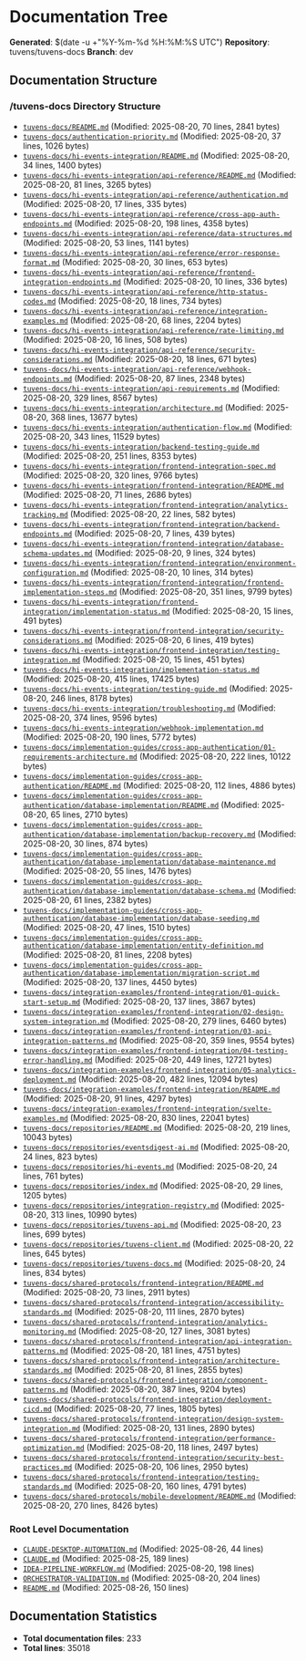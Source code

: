 # Documentation Tree
**Generated**: $(date -u +"%Y-%m-%d %H:%M:%S UTC")
**Repository**: tuvens/tuvens-docs
**Branch**: dev

## Documentation Structure

### /tuvens-docs Directory Structure
- [`tuvens-docs/README.md`](./tuvens-docs/README.md) (Modified: 2025-08-20, 70 lines, 2841 bytes)
- [`tuvens-docs/authentication-priority.md`](./tuvens-docs/authentication-priority.md) (Modified: 2025-08-20, 37 lines, 1026 bytes)
- [`tuvens-docs/hi-events-integration/README.md`](./tuvens-docs/hi-events-integration/README.md) (Modified: 2025-08-20, 34 lines, 1400 bytes)
- [`tuvens-docs/hi-events-integration/api-reference/README.md`](./tuvens-docs/hi-events-integration/api-reference/README.md) (Modified: 2025-08-20, 81 lines, 3265 bytes)
- [`tuvens-docs/hi-events-integration/api-reference/authentication.md`](./tuvens-docs/hi-events-integration/api-reference/authentication.md) (Modified: 2025-08-20, 17 lines, 335 bytes)
- [`tuvens-docs/hi-events-integration/api-reference/cross-app-auth-endpoints.md`](./tuvens-docs/hi-events-integration/api-reference/cross-app-auth-endpoints.md) (Modified: 2025-08-20, 198 lines, 4358 bytes)
- [`tuvens-docs/hi-events-integration/api-reference/data-structures.md`](./tuvens-docs/hi-events-integration/api-reference/data-structures.md) (Modified: 2025-08-20, 53 lines, 1141 bytes)
- [`tuvens-docs/hi-events-integration/api-reference/error-response-format.md`](./tuvens-docs/hi-events-integration/api-reference/error-response-format.md) (Modified: 2025-08-20, 30 lines, 653 bytes)
- [`tuvens-docs/hi-events-integration/api-reference/frontend-integration-endpoints.md`](./tuvens-docs/hi-events-integration/api-reference/frontend-integration-endpoints.md) (Modified: 2025-08-20, 10 lines, 336 bytes)
- [`tuvens-docs/hi-events-integration/api-reference/http-status-codes.md`](./tuvens-docs/hi-events-integration/api-reference/http-status-codes.md) (Modified: 2025-08-20, 18 lines, 734 bytes)
- [`tuvens-docs/hi-events-integration/api-reference/integration-examples.md`](./tuvens-docs/hi-events-integration/api-reference/integration-examples.md) (Modified: 2025-08-20, 68 lines, 2204 bytes)
- [`tuvens-docs/hi-events-integration/api-reference/rate-limiting.md`](./tuvens-docs/hi-events-integration/api-reference/rate-limiting.md) (Modified: 2025-08-20, 16 lines, 508 bytes)
- [`tuvens-docs/hi-events-integration/api-reference/security-considerations.md`](./tuvens-docs/hi-events-integration/api-reference/security-considerations.md) (Modified: 2025-08-20, 18 lines, 671 bytes)
- [`tuvens-docs/hi-events-integration/api-reference/webhook-endpoints.md`](./tuvens-docs/hi-events-integration/api-reference/webhook-endpoints.md) (Modified: 2025-08-20, 87 lines, 2348 bytes)
- [`tuvens-docs/hi-events-integration/api-requirements.md`](./tuvens-docs/hi-events-integration/api-requirements.md) (Modified: 2025-08-20, 329 lines, 8567 bytes)
- [`tuvens-docs/hi-events-integration/architecture.md`](./tuvens-docs/hi-events-integration/architecture.md) (Modified: 2025-08-20, 368 lines, 13677 bytes)
- [`tuvens-docs/hi-events-integration/authentication-flow.md`](./tuvens-docs/hi-events-integration/authentication-flow.md) (Modified: 2025-08-20, 343 lines, 11529 bytes)
- [`tuvens-docs/hi-events-integration/backend-testing-guide.md`](./tuvens-docs/hi-events-integration/backend-testing-guide.md) (Modified: 2025-08-20, 251 lines, 8353 bytes)
- [`tuvens-docs/hi-events-integration/frontend-integration-spec.md`](./tuvens-docs/hi-events-integration/frontend-integration-spec.md) (Modified: 2025-08-20, 320 lines, 9766 bytes)
- [`tuvens-docs/hi-events-integration/frontend-integration/README.md`](./tuvens-docs/hi-events-integration/frontend-integration/README.md) (Modified: 2025-08-20, 71 lines, 2686 bytes)
- [`tuvens-docs/hi-events-integration/frontend-integration/analytics-tracking.md`](./tuvens-docs/hi-events-integration/frontend-integration/analytics-tracking.md) (Modified: 2025-08-20, 22 lines, 582 bytes)
- [`tuvens-docs/hi-events-integration/frontend-integration/backend-endpoints.md`](./tuvens-docs/hi-events-integration/frontend-integration/backend-endpoints.md) (Modified: 2025-08-20, 7 lines, 439 bytes)
- [`tuvens-docs/hi-events-integration/frontend-integration/database-schema-updates.md`](./tuvens-docs/hi-events-integration/frontend-integration/database-schema-updates.md) (Modified: 2025-08-20, 9 lines, 324 bytes)
- [`tuvens-docs/hi-events-integration/frontend-integration/environment-configuration.md`](./tuvens-docs/hi-events-integration/frontend-integration/environment-configuration.md) (Modified: 2025-08-20, 10 lines, 314 bytes)
- [`tuvens-docs/hi-events-integration/frontend-integration/frontend-implementation-steps.md`](./tuvens-docs/hi-events-integration/frontend-integration/frontend-implementation-steps.md) (Modified: 2025-08-20, 351 lines, 9799 bytes)
- [`tuvens-docs/hi-events-integration/frontend-integration/implementation-status.md`](./tuvens-docs/hi-events-integration/frontend-integration/implementation-status.md) (Modified: 2025-08-20, 15 lines, 491 bytes)
- [`tuvens-docs/hi-events-integration/frontend-integration/security-considerations.md`](./tuvens-docs/hi-events-integration/frontend-integration/security-considerations.md) (Modified: 2025-08-20, 6 lines, 419 bytes)
- [`tuvens-docs/hi-events-integration/frontend-integration/testing-integration.md`](./tuvens-docs/hi-events-integration/frontend-integration/testing-integration.md) (Modified: 2025-08-20, 15 lines, 451 bytes)
- [`tuvens-docs/hi-events-integration/implementation-status.md`](./tuvens-docs/hi-events-integration/implementation-status.md) (Modified: 2025-08-20, 415 lines, 17425 bytes)
- [`tuvens-docs/hi-events-integration/testing-guide.md`](./tuvens-docs/hi-events-integration/testing-guide.md) (Modified: 2025-08-20, 246 lines, 8178 bytes)
- [`tuvens-docs/hi-events-integration/troubleshooting.md`](./tuvens-docs/hi-events-integration/troubleshooting.md) (Modified: 2025-08-20, 374 lines, 9596 bytes)
- [`tuvens-docs/hi-events-integration/webhook-implementation.md`](./tuvens-docs/hi-events-integration/webhook-implementation.md) (Modified: 2025-08-20, 190 lines, 5772 bytes)
- [`tuvens-docs/implementation-guides/cross-app-authentication/01-requirements-architecture.md`](./tuvens-docs/implementation-guides/cross-app-authentication/01-requirements-architecture.md) (Modified: 2025-08-20, 222 lines, 10122 bytes)
- [`tuvens-docs/implementation-guides/cross-app-authentication/README.md`](./tuvens-docs/implementation-guides/cross-app-authentication/README.md) (Modified: 2025-08-20, 112 lines, 4886 bytes)
- [`tuvens-docs/implementation-guides/cross-app-authentication/database-implementation/README.md`](./tuvens-docs/implementation-guides/cross-app-authentication/database-implementation/README.md) (Modified: 2025-08-20, 65 lines, 2710 bytes)
- [`tuvens-docs/implementation-guides/cross-app-authentication/database-implementation/backup-recovery.md`](./tuvens-docs/implementation-guides/cross-app-authentication/database-implementation/backup-recovery.md) (Modified: 2025-08-20, 30 lines, 874 bytes)
- [`tuvens-docs/implementation-guides/cross-app-authentication/database-implementation/database-maintenance.md`](./tuvens-docs/implementation-guides/cross-app-authentication/database-implementation/database-maintenance.md) (Modified: 2025-08-20, 55 lines, 1476 bytes)
- [`tuvens-docs/implementation-guides/cross-app-authentication/database-implementation/database-schema.md`](./tuvens-docs/implementation-guides/cross-app-authentication/database-implementation/database-schema.md) (Modified: 2025-08-20, 61 lines, 2382 bytes)
- [`tuvens-docs/implementation-guides/cross-app-authentication/database-implementation/database-seeding.md`](./tuvens-docs/implementation-guides/cross-app-authentication/database-implementation/database-seeding.md) (Modified: 2025-08-20, 47 lines, 1510 bytes)
- [`tuvens-docs/implementation-guides/cross-app-authentication/database-implementation/entity-definition.md`](./tuvens-docs/implementation-guides/cross-app-authentication/database-implementation/entity-definition.md) (Modified: 2025-08-20, 81 lines, 2208 bytes)
- [`tuvens-docs/implementation-guides/cross-app-authentication/database-implementation/migration-script.md`](./tuvens-docs/implementation-guides/cross-app-authentication/database-implementation/migration-script.md) (Modified: 2025-08-20, 137 lines, 4450 bytes)
- [`tuvens-docs/integration-examples/frontend-integration/01-quick-start-setup.md`](./tuvens-docs/integration-examples/frontend-integration/01-quick-start-setup.md) (Modified: 2025-08-20, 137 lines, 3867 bytes)
- [`tuvens-docs/integration-examples/frontend-integration/02-design-system-integration.md`](./tuvens-docs/integration-examples/frontend-integration/02-design-system-integration.md) (Modified: 2025-08-20, 279 lines, 6460 bytes)
- [`tuvens-docs/integration-examples/frontend-integration/03-api-integration-patterns.md`](./tuvens-docs/integration-examples/frontend-integration/03-api-integration-patterns.md) (Modified: 2025-08-20, 359 lines, 9554 bytes)
- [`tuvens-docs/integration-examples/frontend-integration/04-testing-error-handling.md`](./tuvens-docs/integration-examples/frontend-integration/04-testing-error-handling.md) (Modified: 2025-08-20, 449 lines, 12721 bytes)
- [`tuvens-docs/integration-examples/frontend-integration/05-analytics-deployment.md`](./tuvens-docs/integration-examples/frontend-integration/05-analytics-deployment.md) (Modified: 2025-08-20, 482 lines, 12094 bytes)
- [`tuvens-docs/integration-examples/frontend-integration/README.md`](./tuvens-docs/integration-examples/frontend-integration/README.md) (Modified: 2025-08-20, 91 lines, 4297 bytes)
- [`tuvens-docs/integration-examples/frontend-integration/svelte-examples.md`](./tuvens-docs/integration-examples/frontend-integration/svelte-examples.md) (Modified: 2025-08-20, 830 lines, 22041 bytes)
- [`tuvens-docs/repositories/README.md`](./tuvens-docs/repositories/README.md) (Modified: 2025-08-20, 219 lines, 10043 bytes)
- [`tuvens-docs/repositories/eventsdigest-ai.md`](./tuvens-docs/repositories/eventsdigest-ai.md) (Modified: 2025-08-20, 24 lines, 823 bytes)
- [`tuvens-docs/repositories/hi-events.md`](./tuvens-docs/repositories/hi-events.md) (Modified: 2025-08-20, 24 lines, 761 bytes)
- [`tuvens-docs/repositories/index.md`](./tuvens-docs/repositories/index.md) (Modified: 2025-08-20, 29 lines, 1205 bytes)
- [`tuvens-docs/repositories/integration-registry.md`](./tuvens-docs/repositories/integration-registry.md) (Modified: 2025-08-20, 313 lines, 10990 bytes)
- [`tuvens-docs/repositories/tuvens-api.md`](./tuvens-docs/repositories/tuvens-api.md) (Modified: 2025-08-20, 23 lines, 699 bytes)
- [`tuvens-docs/repositories/tuvens-client.md`](./tuvens-docs/repositories/tuvens-client.md) (Modified: 2025-08-20, 22 lines, 645 bytes)
- [`tuvens-docs/repositories/tuvens-docs.md`](./tuvens-docs/repositories/tuvens-docs.md) (Modified: 2025-08-20, 24 lines, 834 bytes)
- [`tuvens-docs/shared-protocols/frontend-integration/README.md`](./tuvens-docs/shared-protocols/frontend-integration/README.md) (Modified: 2025-08-20, 73 lines, 2911 bytes)
- [`tuvens-docs/shared-protocols/frontend-integration/accessibility-standards.md`](./tuvens-docs/shared-protocols/frontend-integration/accessibility-standards.md) (Modified: 2025-08-20, 111 lines, 2870 bytes)
- [`tuvens-docs/shared-protocols/frontend-integration/analytics-monitoring.md`](./tuvens-docs/shared-protocols/frontend-integration/analytics-monitoring.md) (Modified: 2025-08-20, 127 lines, 3081 bytes)
- [`tuvens-docs/shared-protocols/frontend-integration/api-integration-patterns.md`](./tuvens-docs/shared-protocols/frontend-integration/api-integration-patterns.md) (Modified: 2025-08-20, 181 lines, 4751 bytes)
- [`tuvens-docs/shared-protocols/frontend-integration/architecture-standards.md`](./tuvens-docs/shared-protocols/frontend-integration/architecture-standards.md) (Modified: 2025-08-20, 81 lines, 2855 bytes)
- [`tuvens-docs/shared-protocols/frontend-integration/component-patterns.md`](./tuvens-docs/shared-protocols/frontend-integration/component-patterns.md) (Modified: 2025-08-20, 387 lines, 9204 bytes)
- [`tuvens-docs/shared-protocols/frontend-integration/deployment-cicd.md`](./tuvens-docs/shared-protocols/frontend-integration/deployment-cicd.md) (Modified: 2025-08-20, 77 lines, 1805 bytes)
- [`tuvens-docs/shared-protocols/frontend-integration/design-system-integration.md`](./tuvens-docs/shared-protocols/frontend-integration/design-system-integration.md) (Modified: 2025-08-20, 131 lines, 2890 bytes)
- [`tuvens-docs/shared-protocols/frontend-integration/performance-optimization.md`](./tuvens-docs/shared-protocols/frontend-integration/performance-optimization.md) (Modified: 2025-08-20, 118 lines, 2497 bytes)
- [`tuvens-docs/shared-protocols/frontend-integration/security-best-practices.md`](./tuvens-docs/shared-protocols/frontend-integration/security-best-practices.md) (Modified: 2025-08-20, 106 lines, 2950 bytes)
- [`tuvens-docs/shared-protocols/frontend-integration/testing-standards.md`](./tuvens-docs/shared-protocols/frontend-integration/testing-standards.md) (Modified: 2025-08-20, 160 lines, 4791 bytes)
- [`tuvens-docs/shared-protocols/mobile-development/README.md`](./tuvens-docs/shared-protocols/mobile-development/README.md) (Modified: 2025-08-20, 270 lines, 8426 bytes)

### Root Level Documentation
- [`CLAUDE-DESKTOP-AUTOMATION.md`](./CLAUDE-DESKTOP-AUTOMATION.md) (Modified: 2025-08-26, 44 lines)
- [`CLAUDE.md`](./CLAUDE.md) (Modified: 2025-08-25, 189 lines)
- [`IDEA-PIPELINE-WORKFLOW.md`](./IDEA-PIPELINE-WORKFLOW.md) (Modified: 2025-08-20, 198 lines)
- [`ORCHESTRATOR-VALIDATION.md`](./ORCHESTRATOR-VALIDATION.md) (Modified: 2025-08-20, 204 lines)
- [`README.md`](./README.md) (Modified: 2025-08-26, 150 lines)

## Documentation Statistics
- **Total documentation files**: 233
- **Total lines**: 35018
